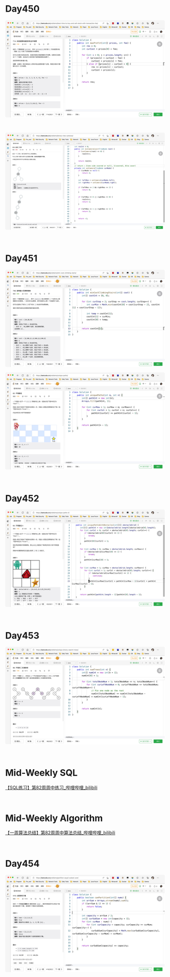 # Day450

![day450-01](assets/day450-01.png)

&nbsp;

![day450-02](assets/day450-02.png)

&nbsp;

# Day451

![day451-01](assets/day451-01.png)



![day451-02](assets/day451-02.png)

&nbsp;

# Day452

![day452](assets/day452.png)

&nbsp;

# Day453

![day453](assets/day453.png)

&nbsp;

# Mid-Weekly SQL

[【SQL练习】第82周周中练习_哔哩哔哩_bilibili](https://www.bilibili.com/video/BV1SK411S7uV/)

&nbsp;

# Mid-Weekly Algorithm

[【一周算法总结】第82周周中算法总结_哔哩哔哩_bilibili](https://www.bilibili.com/video/BV1XP411N7Zm/?vd_source=0e2e4fb78a4d00f87c3860e1ba2bc5b7)

&nbsp;

# Day454

![day454](assets/day454.png)

